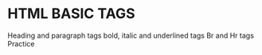 # HTML BASIC TAGS
 Heading and paragraph tags bold, italic and underlined tags Br and Hr tags Practice
